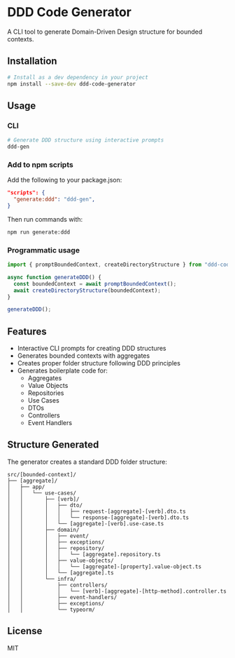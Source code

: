 # DDD Code Generator

A CLI tool to generate Domain-Driven Design structure for bounded contexts.

## Installation

```bash
# Install as a dev dependency in your project
npm install --save-dev ddd-code-generator
```

## Usage

### CLI

```bash
# Generate DDD structure using interactive prompts
ddd-gen
```

### Add to npm scripts

Add the following to your package.json:

```json
"scripts": {
  "generate:ddd": "ddd-gen",
}
```

Then run commands with:

```bash
npm run generate:ddd
```

### Programmatic usage

```typescript
import { promptBoundedContext, createDirectoryStructure } from "ddd-code-generator";

async function generateDDD() {
  const boundedContext = await promptBoundedContext();
  await createDirectoryStructure(boundedContext);
}

generateDDD();
```

## Features

- Interactive CLI prompts for creating DDD structures
- Generates bounded contexts with aggregates
- Creates proper folder structure following DDD principles
- Generates boilerplate code for:
  - Aggregates
  - Value Objects
  - Repositories
  - Use Cases
  - DTOs
  - Controllers
  - Event Handlers

## Structure Generated

The generator creates a standard DDD folder structure:

```
src/[bounded-context]/
├── [aggregate]/
│   ├── app/
│   │   └── use-cases/
│   │       ├── [verb]/
│   │       │   ├── dto/
│   │       │   │   ├── request-[aggregate]-[verb].dto.ts
│   │       │   │   └── response-[aggregate]-[verb].dto.ts
│   │       │   └── [aggregate]-[verb].use-case.ts
│   │       ├── domain/
│   │       │   ├── event/
│   │       │   ├── exceptions/
│   │       │   ├── repository/
│   │       │   │   └── [aggregate].repository.ts
│   │       │   ├── value-objects/
│   │       │   │   └── [aggregate]-[property].value-object.ts
│   │       │   └── [aggregate].ts
│   │       └── infra/
│   │           ├── controllers/
│   │           │   └── [verb]-[aggregate]-[http-method].controller.ts
│   │           ├── event-handlers/
│   │           ├── exceptions/
│   │           └── typeorm/
```

## License

MIT
